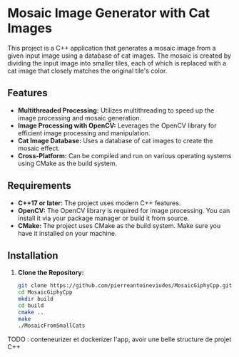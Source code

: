 # Mosaic Image Generator with Cat Images

This project is a C++ application that generates a mosaic image from a given input image using a database of cat images. The mosaic is created by dividing the input image into smaller tiles, each of which is replaced with a cat image that closely matches the original tile's color.

## Features

- **Multithreaded Processing:** Utilizes multithreading to speed up the image processing and mosaic generation.
- **Image Processing with OpenCV:** Leverages the OpenCV library for efficient image processing and manipulation.
- **Cat Image Database:** Uses a database of cat images to create the mosaic effect.
- **Cross-Platform:** Can be compiled and run on various operating systems using CMake as the build system.

## Requirements

- **C++17 or later:** The project uses modern C++ features.
- **OpenCV:** The OpenCV library is required for image processing. You can install it via your package manager or build it from source.
- **CMake:** The project uses CMake as the build system. Make sure you have it installed on your machine.

## Installation

1. **Clone the Repository:**

   ```bash
   git clone https://github.com/pierreantoineviudes/MosaicGiphyCpp.git
   cd MosaicGiphyCpp
   mkdir build
   cd build
   cmake ..
   make
   ./MosaicFromSmallCats
   ```
TODO : conteneurizer et dockerizer l'app, avoir une belle structure de projet C++
